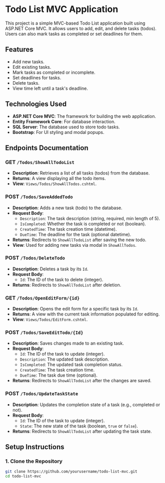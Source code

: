 # Todo List MVC Application

This project is a simple MVC-based Todo List application built using ASP.NET Core MVC. It allows users to add, edit, and delete tasks (todos). Users can also mark tasks as completed or set deadlines for them.

## Features

- Add new tasks.
- Edit existing tasks.
- Mark tasks as completed or incomplete.
- Set deadlines for tasks.
- Delete tasks.
- View time left until a task's deadline.

## Technologies Used

- **ASP.NET Core MVC**: The framework for building the web application.
- **Entity Framework Core**: For database interaction.
- **SQL Server**: The database used to store todo tasks.
- **Bootstrap**: For UI styling and modal popups.

## Endpoints Documentation

### **GET** `/Todos/ShowAllTodoList`
- **Description**: Retrieves a list of all tasks (todos) from the database.
- **Returns**: A view displaying all the todo items.
- **View**: `Views/Todos/ShowAllTodos.cshtml`.

### **POST** `/Todos/SaveAddedTodo`
- **Description**: Adds a new task (todo) to the database.
- **Request Body**:
  - `Description`: The task description (string, required, min length of 5).
  - `IsCompleted`: Whether the task is completed or not (boolean).
  - `CreatedTime`: The task creation time (datetime).
  - `DueTime`: The deadline for the task (optional datetime).
- **Returns**: Redirects to `ShowAllTodoList` after saving the new todo.
- **View**: Used for adding new tasks via modal in `ShowAllTodos`.

### **POST** `/Todos/DeleteTodo`
- **Description**: Deletes a task by its `Id`.
- **Request Body**:
  - `Id`: The ID of the task to delete (integer).
- **Returns**: Redirects to `ShowAllTodoList` after deletion.

### **GET** `/Todos/OpenEditForm/{id}`
- **Description**: Opens the edit form for a specific task by its `Id`.
- **Returns**: A view with the current task information populated for editing.
- **View**: `Views/Todos/EditForm.cshtml`.

### **POST** `/Todos/SaveEditTodo/{Id}`
- **Description**: Saves changes made to an existing task.
- **Request Body**:
  - `Id`: The ID of the task to update (integer).
  - `Description`: The updated task description.
  - `IsCompleted`: The updated task completion status.
  - `CreatedTime`: The task creation time.
  - `DueTime`: The task due time (optional).
- **Returns**: Redirects to `ShowAllTodoList` after the changes are saved.

### **POST** `/Todos/UpdateTaskState`
- **Description**: Updates the completion state of a task (e.g., completed or not).
- **Request Body**:
  - `Id`: The ID of the task to update (integer).
  - `State`: The new state of the task (boolean, `true` or `false`).
- **Returns**: Redirects to `ShowAllTodoList` after updating the task state.

## Setup Instructions

### 1. Clone the Repository

```bash
git clone https://github.com/yourusername/todo-list-mvc.git
cd todo-list-mvc
